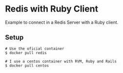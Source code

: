 # Redis with Ruby Client

  Example to connect in a Redis Server with a Ruby client. 

## Setup

```
# Use the oficial container
$ docker pull redis

# I use a centos container with RVM, Ruby and Rails
$ docker pull centos
```
